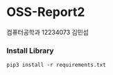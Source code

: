 # OSS-Report2

컴퓨터공학과 12234073 김민섭

### Install Library
```console
pip3 install -r requirements.txt
```